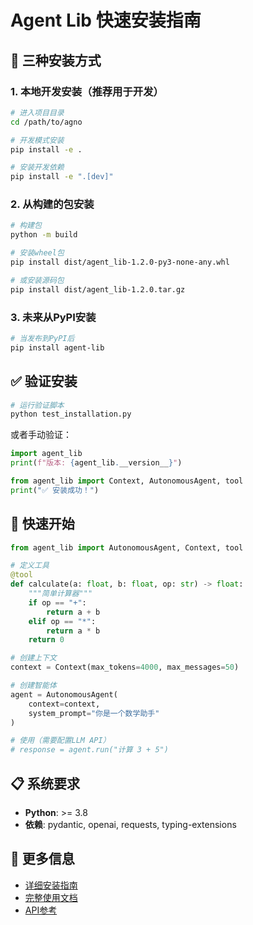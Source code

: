 # Agent Lib 快速安装指南

## 🚀 三种安装方式

### 1. 本地开发安装（推荐用于开发）

```bash
# 进入项目目录
cd /path/to/agno

# 开发模式安装
pip install -e .

# 安装开发依赖
pip install -e ".[dev]"
```

### 2. 从构建的包安装

```bash
# 构建包
python -m build

# 安装wheel包
pip install dist/agent_lib-1.2.0-py3-none-any.whl

# 或安装源码包
pip install dist/agent_lib-1.2.0.tar.gz
```

### 3. 未来从PyPI安装

```bash
# 当发布到PyPI后
pip install agent-lib
```

## ✅ 验证安装

```bash
# 运行验证脚本
python test_installation.py
```

或者手动验证：

```python
import agent_lib
print(f"版本: {agent_lib.__version__}")

from agent_lib import Context, AutonomousAgent, tool
print("✅ 安装成功！")
```

## 🎯 快速开始

```python
from agent_lib import AutonomousAgent, Context, tool

# 定义工具
@tool
def calculate(a: float, b: float, op: str) -> float:
    """简单计算器"""
    if op == "+":
        return a + b
    elif op == "*":
        return a * b
    return 0

# 创建上下文
context = Context(max_tokens=4000, max_messages=50)

# 创建智能体
agent = AutonomousAgent(
    context=context,
    system_prompt="你是一个数学助手"
)

# 使用（需要配置LLM API）
# response = agent.run("计算 3 + 5")
```

## 📋 系统要求

- **Python**: >= 3.8
- **依赖**: pydantic, openai, requests, typing-extensions

## 🔗 更多信息

- [详细安装指南](INSTALL_GUIDE.md)
- [完整使用文档](CONTEXT_MEMORY_GUIDE.md)
- [API参考](README.md) 
